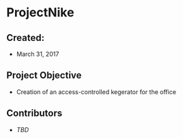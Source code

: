 ProjectNike
==============

Created:
--------------
- March 31, 2017

Project Objective
--------------
- Creation of an access-controlled kegerator for the office

Contributors
--------------
- *TBD*

